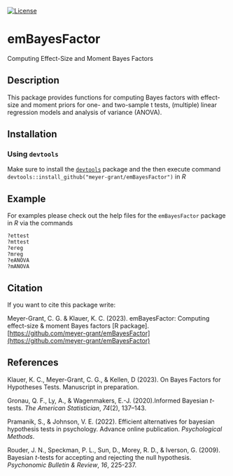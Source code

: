 [![License](https://img.shields.io/badge/license-GPL(>=3)-C11B17.svg)](https://www.gnu.org/licenses/gpl-3.0.de.html)


# emBayesFactor
Computing Effect-Size and Moment Bayes Factors


## Description
This package provides functions for computing Bayes factors 
with effect-size and moment priors for one- and two-sample t tests, 
(multiple) linear regression models and analysis of variance (ANOVA). 


## Installation

### Using `devtools`
Make sure to install the [`devtools`](https://cran.r-project.org/web/packages/devtools/index.html) package
and the then execute command `devtools::install_github("meyer-grant/emBayesFactor")` in *R* 


## Example
For examples please check out the help files for the `emBayesFactor` package in *R* via the commands
```
?ettest
?mttest
?ereg
?mreg
?eANOVA
?mANOVA
```


## Citation
If you want to cite this package write:

Meyer-Grant, C. G. & Klauer, K. C. (2023). emBayesFactor: Computing effect-size & moment Bayes factors \[R package\]. [https://github.com/meyer-grant/emBayesFactor](https://github.com/meyer-grant/emBayesFactor)


## References
Klauer, K. C., Meyer-Grant, C. G., & Kellen, D (2023). On Bayes Factors for Hypotheses Tests. Manuscript in preparation.

Gronau, Q. F., Ly, A., & Wagenmakers, E.-J. (2020).Informed Bayesian *t*-tests. *The American Statistician*, *74*(2), 137–143.

Pramanik, S., & Johnson, V. E. (2022). Efficient alternatives for bayesian hypothesis tests in psychology. Advance online publication. *Psychological Methods*.

Rouder, J. N., Speckman, P. L., Sun, D., Morey, R. D., & Iverson, G. (2009). Bayesian *t*-tests for accepting and rejecting the null hypothesis. *Psychonomic Bulletin & Review*, *16*, 225-237.

